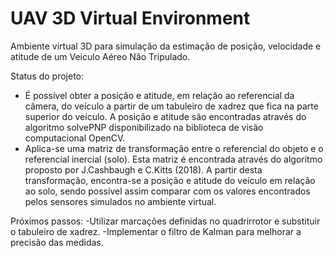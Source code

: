 # UAV 3D Virtual Environment 

Ambiente virtual 3D para simulação da estimação de posição, velocidade e atitude de um Veículo Aéreo Não Tripulado.

Status do projeto:
- É possível obter a posição e atitude, em relação ao referencial da câmera,  do veículo a partir de um tabuleiro de xadrez que fica na parte superior do veículo. A posição e atitude são encontradas através do algoritmo solvePNP disponibilizado na biblioteca de visão computacional OpenCV.
- Aplica-se uma matriz de transformação entre o referencial do objeto e o referencial inercial (solo). Esta matriz é encontrada através do algoritmo proposto por J.Cashbaugh e C.Kitts (2018). A partir desta transformação, encontra-se a posição e atitude do veículo em relação ao solo, sendo possível assim comparar com os valores encontrados pelos sensores simulados no ambiente virtual.

Próximos passos:
-Utilizar marcações definidas no quadrirrotor e substituir o tabuleiro de xadrez.
-Implementar o filtro de Kalman para melhorar a precisão das medidas.
